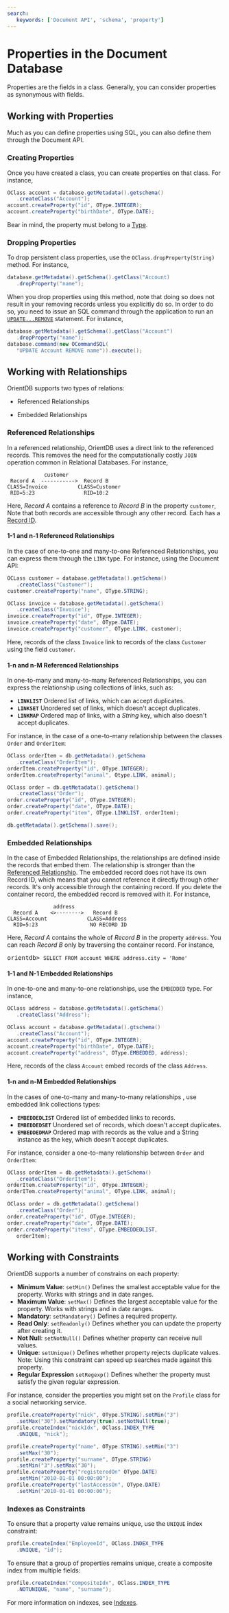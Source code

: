 ```yaml
---
search:
   keywords: ['Document API', 'schema', 'property']
---
```


# Properties in the Document Database

Properties are the fields in a class.  Generally, you can consider properties as synonymous with fields.

## Working with Properties

Much as you can define properties using SQL, you can also define them through the Document API.


### Creating Properties

Once you have created a class, you can create properties on that class.  For instance,

```java
OClass account = database.getMetadata().getschema()
   .createClass("Account");
account.createProperty("id", OType.INTEGER);
account.createProperty("birthDate", OType.DATE);
```

Bear in mind, the property must belong to a [Type](../Types.md).


### Dropping Properties

To drop persistent class properties, use the `OClass.dropProperty(String)` method.  For instance,

```java
database.getMetadata().getSchema().getClass("Account)
   .dropProperty("name");
```

When you drop properties using this method, note that doing so does not result in your removing records unless you explicitly do so.  In order to do so, you need to issue an SQL command through the application to run an [`UPDATE...REMOVE`](../sql/SQL-Update.md) statement.  For instance,

```java
database.getMetadata().getSchema().getClass("Account")
   .dropProperty("name");
database.command(new OCommandSQL(
   "UPDATE Account REMOVE name")).execute();
```

## Working with Relationships

OrientDB supports two types of relations:

- Referenced Relationships

- Embedded Relationships

### Referenced Relationships

In a referenced relationship, OrientDB uses a direct link to the referenced records.  This removes the need for the computationally costly `JOIN` operation common in Relational Databases.  For instance,

```
            customer
 Record A  ----------->  Record B
CLASS=Invoice          CLASS=Customer
 RID=5:23                RID=10:2
```

Here, *Record A* contains a reference to *Record B* in the property `customer`,  Note that both records are accessible through any other record.  Each has a [Record ID](../Concepts.md#record-id).

#### 1-1 and n-1 Referenced Relationships

In the case of one-to-one and many-to-one Referenced Relationships, you can express them through the `LINK` type.  For instance, using the Document API:

```java
OCLass customer = database.getMetadata().getSchema()
   .createClass("Customer");
customer.createProperty("name", OType.STRING);

OClass invoice = database.getMetadata().getSchema()
   .createClass("Invoice");
invoice.createProperty("id", OType.INTEGER);
invoice.createProperty("date", OType.DATE);
invoice.createProperty("customer", OType.LINK, customer);
```

Here, records of the class `Invoice` link to records of the class `Customer` using the field `customer`.


#### 1-n and n-M Referenced Relationships

In one-to-many and many-to-many Referenced Relationships, you can express the relationship using collections of links, such as:

- **`LINKLIST`** Ordered list of links, which can accept duplicates.
- **`LINKSET`** Unordered set of links, which doesn't accept duplicates.
- **`LINKMAP`** Ordered map of links, with a *String* key, which also doesn't accept duplicates.

For instance, in the case of a one-to-many relationship between the classes `Order` and `OrderItem`:

```java
OClass orderItem = db.getMetadata().getSchema
   .createClass("OrderItem");
orderItem.createProperty("id", OType.INTEGER);
orderItem.createProperty("animal", Otype.LINK, animal);

OClass order = db.getMetadata().getSchema()
   .createClass("Order");
order.createProperty("id", OType.INTEGER);
order.createProperty("date", OType.DATE);
order.createProperty("item", OType.LINKLIST, orderItem);

db.getMetadata().getSchema().save();
```



### Embedded Relationships

In the case of Embedded Relationships, the relationships are defined inside the records that embed them.  The relationship is stronger than the [Referenced Relationship](#referenced-relationships).  The embedded record does not have its own Record ID, which means that you cannot reference it directly through other records.  It's only accessible through the containing record.  If you delete the container record, the embedded record is removed with it.  For instance,

```
               address
  Record A    <>-------->   Record B
CLASS=Account             CLASS=Address
  RID=5:23                 NO RECORD ID
```


Here, *Record A* contains the whole of *Record B* in the property `address`.  You can reach *Record B* only by traversing the container record.  For instance,

<pre>
orientdb> <code class="lang-sql userinput">SELECT FROM account WHERE address.city = 'Rome'</code>
</pre>

#### 1-1 and N-1 Embedded Relationships

In one-to-one and many-to-one relationships, use the `EMBEDDED` type.  For instance,

```java
OClass address = database.getMetadata().getSchema()
   .createClass("Address");

OClass account = database.getMetadata().gtschema()
   .createClass("Account");
account.createProperty("id", OType.INTEGER);
account.createProperty("birthDate", OType.DATE);
account.createProperty("address", OType.EMBEDDED, address);
```

Here, records of the class `Account` embed records of the class `Address`.

#### 1-n and n-M Embedded Relationships

In the cases of one-to-many and many-to-many relationships , use embedded link collections types:

- **`EMBEDDEDLIST`** Ordered list of embedded links to records.
- **`EMBEDDEDSET`** Unordered set of records, which doesn't accept duplicates.
- **`EMBEDDEDMAP`** Ordered map with records as the value and a String instance as the key, which doesn't accept duplicates.

For instance, consider a one-to-many relationship between `Order` and `OrderItem`:

```java
OClass orderItem = db.getMetadata().getSchema()
   .createClass("OrderItem");
orderItem.createProperty("id", OType.INTEGER);
orderITem.createProperty("animal", OType.LINK, animal);

OClass order = db.getMetadata().getSchema()
   .createClass("Order");
order.createProperty("id", OType.INTEGER);
order.createProperty("date", OType.DATE);
order.createProperty("items", OType.EMBEDDEDLIST, 
   orderItem);
```

## Working with Constraints

OrientDB supports a number of constrains on each property:

- **Minimum Value**: `setMin()` Defines the smallest acceptable value for the property.  Works with strings and in date ranges.
- **Maximum Value**: `setMax()` Defines the largest acceptable value for the property.  Works with strings and in date ranges.
- **Mandatory**: `setMandatory()` Defines a required property.
- **Read Only**: `setReadonly()` Defines whether you can update the property after creating it.
- **Not Null**: `setNotNull()` Defines whether property can receive null values.
- **Unique**: `setUnique()` Defines whether property rejects duplicate values.  Note: Using this constraint can speed up searches made against this property. 
- **Regular Expression** `setRegexp()` Defines whether the property must satisfy the given regular expression.

For instance, consider the properties you might set on the `Profile` class for a social networking service.

```java
profile.createProperty("nick", OType.STRING).setMin("3")
   .setMax("30").setMandatory(true).setNotNull(true);
profile.createIndex("nickIdx", OClass.INDEX_TYPE
   .UNIQUE, "nick");

profile.createProperty("name", OType.STRING).setMin("3")
   .setMax("30");
profile.createProperty("surname", OType.STRING)
   .setMin("3").setMax("30");
profile.createProperty("registeredOn" OType.DATE)
   .setMin("2010-01-01 00:00:00");
profile.createProperty("lastAccessOn", OType.DATE)
   .setMin("2010-01-01 00:00:00");
```

### Indexes as Constraints


To ensure that a property value remains unique, use the `UNIQUE` index constraint:

```java
profile.createIndex("EmployeeId", OClass.INDEX_TYPE
   .UNIQUE, "id");
```

To ensure that a group of properties remains unique, create a composite index from multiple fields:

```java
profile.createIndex("compositeIdx", OClass.INDEX_TYPE
   .NOTUNIQUE, "name", "surname");
```

For more information on indexes, see [Indexes](../indexing/Indexes.md).
